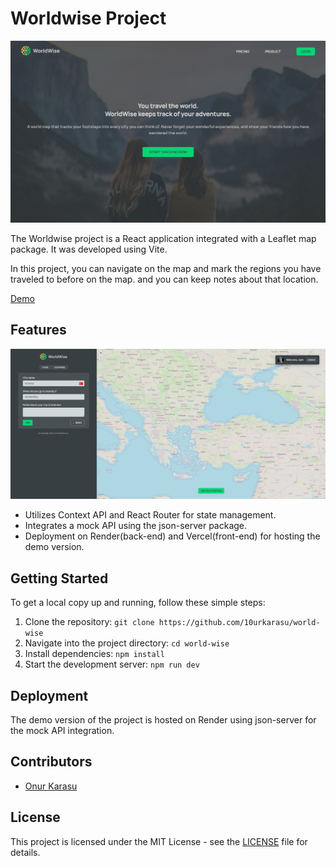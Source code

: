 
# Worldwise Project

[![Main](https://raw.githubusercontent.com/10urkarasu/world-wise/main/public/main.png)](https://world-wise-murex.vercel.app/)

The Worldwise project is a React application integrated with a Leaflet map package. It was developed using Vite.

In this project, you can navigate on the map and mark the regions you have traveled to before on the map. and you can keep notes about that location.

[Demo](https://world-wise-murex.vercel.app)

## Features

[![Main](https://raw.githubusercontent.com/10urkarasu/world-wise/main/public/desktop.png)](https://world-wise-murex.vercel.app/)

- Utilizes Context API and React Router for state management.
- Integrates a mock API using the json-server package.
- Deployment on Render(back-end) and Vercel(front-end) for hosting the demo version.

## Getting Started

To get a local copy up and running, follow these simple steps:

1. Clone the repository: `git clone https://github.com/10urkarasu/world-wise`
2. Navigate into the project directory: `cd world-wise`
3. Install dependencies: `npm install`
4. Start the development server: `npm run dev`

## Deployment

The demo version of the project is hosted on Render using json-server for the mock API integration.

## Contributors

- [Onur Karasu](https://github.com/10urkarasu)

## License

This project is licensed under the MIT License - see the [LICENSE](LICENSE) file for details.
